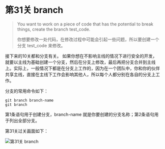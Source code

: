 
# 第31关 branch

> You want to work on a piece of code that has the potential to break things, create the branch test_code.
>
> 你想要修改一处代码，在修改过程中可能会引起一些问题，所以要创建一个分支 test_code 来修改。

接下来的10关都和分支有关。
如果你想在不影响主线的情况下进行安全的开发，就要以主线为基础创建一个分支，然后在分支上修改，最后再把分支合并到主线上。实际上，一般情况下都是在分支上工作的，因为在一个团队中，你和你的伙伴共享主线，直接在主线下工作会影响其他人，所以每个人都分别在各自的分支上工作。

分支的常用命令如下：

```shell
git branch branch-name
git branch
```

第1条语句用于创建分支，branch-name 就是你要创建的分支名称；第2条语句用于列出全部分支。

第31关过关画面如下：

![第31关 branch](images/level-31-branch.png)
